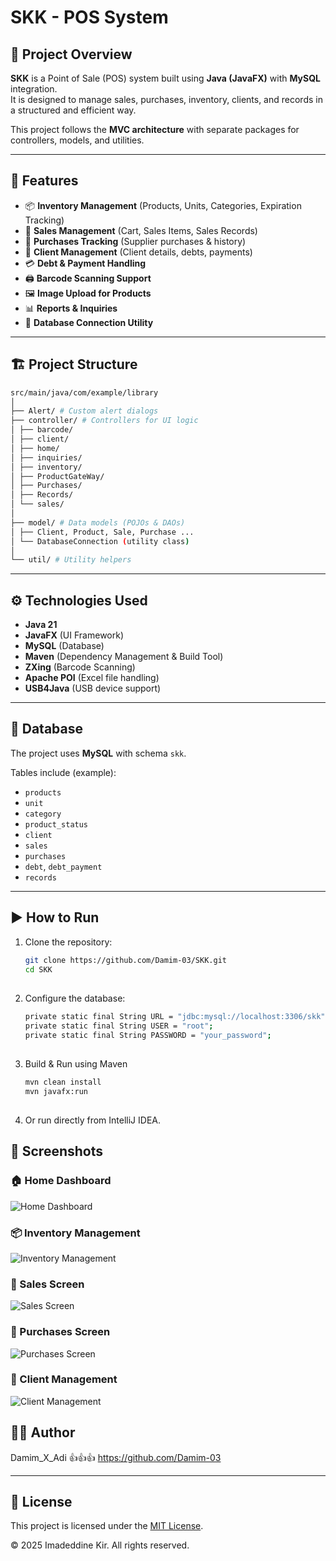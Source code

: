 ﻿# SKK - POS System

## 📌 Project Overview
**SKK** is a Point of Sale (POS) system built using **Java (JavaFX)** with **MySQL** integration.  
It is designed to manage sales, purchases, inventory, clients, and records in a structured and efficient way.

This project follows the **MVC architecture** with separate packages for controllers, models, and utilities.

---

## 🚀 Features
- 📦 **Inventory Management** (Products, Units, Categories, Expiration Tracking)
- 🛒 **Sales Management** (Cart, Sales Items, Sales Records)
- 📑 **Purchases Tracking** (Supplier purchases & history)
- 👤 **Client Management** (Client details, debts, payments)
- 💳 **Debt & Payment Handling**
- 🖨 **Barcode Scanning Support**
- 🖼 **Image Upload for Products**
- 📊 **Reports & Inquiries**
- 🔐 **Database Connection Utility**

---

## 🏗️ Project Structure

```bash
src/main/java/com/example/library
│
├── Alert/ # Custom alert dialogs
├── controller/ # Controllers for UI logic
│ ├── barcode/
│ ├── client/
│ ├── home/
│ ├── inquiries/
│ ├── inventory/
│ ├── ProductGateWay/
│ ├── Purchases/
│ ├── Records/
│ └── sales/
│
├── model/ # Data models (POJOs & DAOs)
│ ├── Client, Product, Sale, Purchase ...
│ └── DatabaseConnection (utility class)
│
└── util/ # Utility helpers
```
---

## ⚙️ Technologies Used
- **Java 21**
- **JavaFX** (UI Framework)
- **MySQL** (Database)
- **Maven** (Dependency Management & Build Tool)
- **ZXing** (Barcode Scanning)
- **Apache POI** (Excel file handling)
- **USB4Java** (USB device support)

---

## 📂 Database
The project uses **MySQL** with schema `skk`.

Tables include (example):
- `products`
- `unit`
- `category`
- `product_status`
- `client`
- `sales`
- `purchases`
- `debt`, `debt_payment`
- `records`

---

## ▶️ How to Run
1. Clone the repository:
   ```bash
   git clone https://github.com/Damim-03/SKK.git
   cd SKK

##
2. Configure the database:
   ```bash
   private static final String URL = "jdbc:mysql://localhost:3306/skk";
   private static final String USER = "root";
   private static final String PASSWORD = "your_password";
##
3. Build & Run using Maven
   ```bash
   mvn clean install
   mvn javafx:run
##
4. Or run directly from IntelliJ IDEA.


## 📸 Screenshots


### 🏠 Home Dashboard
![Home Dashboard](src/main/resources/images/HomeScreen.png)

### 📦 Inventory Management
![Inventory Management](src/main/resources/images/ProductHomeScreen.PNG)

### 🛒 Sales Screen
![Sales Screen](src/main/resources/images/SalesScreen.PNG) 

### 📑 Purchases Screen
![Purchases Screen](src/main/resources/images/PurchasesScreen.PNG)

### 👤 Client Management
![Client Management](src/main/resources/images/ClientScreen.PNG)


## 👨‍💻 Author

Damim_X_Adi 👍👍👍 https://github.com/Damim-03

---

## 📜 License
This project is licensed under the [MIT License](./LICENSE).

© 2025 Imadeddine Kir. All rights reserved.

